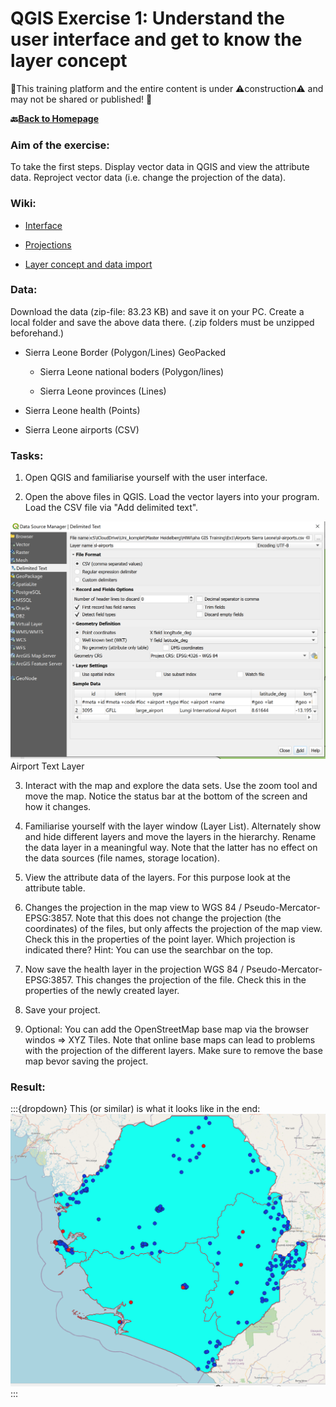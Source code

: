 # QGIS Exercise 1: Understand the user interface and get to know the layer concept

🚧This training platform and the entire content is under ⚠️construction⚠️ and may not be shared or published! 🚧

__🔙[Back to Homepage](/content/intro.md)__

### Aim of the exercise:
To take the first steps.
Display vector data in QGIS and view the attribute data.
Reproject vector data (i.e. change the projection of the data).

### Wiki:

- [Interface](https://github.com/QGIS_Training/gis-training-resource-center/Wiki/en_qgis_interface_wiki.md)

- [Projections](https://github.com/QGIS_Training/gis-training-resource-center/Wiki/en_qgis_projections_wiki.md)

- [Layer concept and data import](https://github.com/QGIS_Training/gis-training-resource-center/Wiki/en_qgis_layer_concept_wiki.md)


### Data:

Download the data (zip-file: 83.23 KB) and save it on your PC. Create a local folder and save the above data there. (.zip folders must be unzipped beforehand.)

- Sierra Leone Border (Polygon/Lines) GeoPacked

  - Sierra Leone national boders (Polygon/lines)

  - Sierra Leone provinces (Lines)

- Sierra Leone health (Points)
- Sierra Leone airports (CSV)

### Tasks:

1. Open QGIS and familiarise yourself with the user interface. 

2. Open the above files in QGIS. Load the vector layers into your program. Load the CSV file via "Add delimited text".

![QGIS_User_Interface](/fig/en_airports_text_layer.png)
Airport Text Layer 

3. Interact with the map and explore the data sets. Use the zoom tool and move the map. Notice the status bar at the bottom of the screen and how it changes.

4. Familiarise yourself with the layer window (Layer List). Alternately show and hide different layers and move the layers in the hierarchy. Rename the data layer in a meaningful way. Note that the latter has no effect on the data sources (file names, storage location).

5. View the attribute data of the layers. For this purpose look at the attribute table.

6. Changes the projection in the map view to WGS 84 / Pseudo-Mercator- EPSG:3857. Note that this does not change the projection (the coordinates) of the files, but only affects the projection of the map view.  Check this in the properties of the point layer. Which projection is indicated there? Hint: You can use the searchbar on the top.

7. Now save the health layer in the projection WGS 84 / Pseudo-Mercator- EPSG:3857. This changes the projection of the file. Check this in the properties of the newly created layer.

8. Save your project.

9. Optional: You can add the OpenStreetMap base map via the browser windos => XYZ Tiles. Note that online base maps can lead to problems with the projection of the different layers. Make sure to remove the base map bevor saving the project.

### Result: 

:::{dropdown} This (or similar) is what it looks like in the end:
![QGIS_User_Interface](/fig/en_eExercise_1_result.png)
:::


